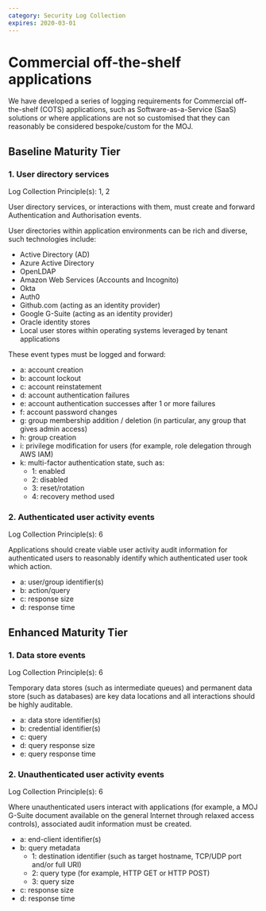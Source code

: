 ```yaml
---
category: Security Log Collection
expires: 2020-03-01
---
```


# Commercial off-the-shelf applications

We have developed a series of logging requirements for Commercial off-the-shelf (COTS) applications, such as Software-as-a-Service (SaaS) solutions or where applications are not so customised that they can reasonably be considered bespoke/custom for the MOJ.

## Baseline Maturity Tier

### 1. User directory services
Log Collection Principle(s): 1, 2

User directory services, or interactions with them, must create and forward Authentication and Authorisation events.

User directories within application environments can be rich and diverse, such technologies include:
* Active Directory (AD)
* Azure Active Directory
* OpenLDAP
* Amazon Web Services (Accounts and Incognito)
* Okta
* Auth0
* Github.com (acting as an identity provider)
* Google G-Suite (acting as an identity provider)
* Oracle identity stores
* Local user stores within operating systems leveraged by tenant applications

These event types must be logged and forward:
* a: account creation
* b: account lockout
* c: account reinstatement
* d: account authentication failures
* e: account authentication successes after 1 or more failures
* f: account password changes
* g: group membership addition / deletion (in particular, any group that gives admin access)
* h: group creation
* i: privilege modification for users (for example, role delegation through AWS IAM)
* k: multi-factor authentication state, such as:
    * 1: enabled
    * 2: disabled
    * 3: reset/rotation
    * 4: recovery method used

### 2. Authenticated user activity events
Log Collection Principle(s): 6

Applications should create viable user activity audit information for authenticated users to reasonably identify which authenticated user took which action.

* a: user/group identifier(s)
* b: action/query
* c: response size
* d: response time

## Enhanced Maturity Tier

### 1. Data store events
Log Collection Principle(s): 6

Temporary data stores (such as intermediate queues) and permanent data store (such as databases) are key data locations and all interactions should be highly auditable.

* a: data store identifier(s)
* b: credential identifier(s)
* c: query
* d: query response size
* e: query response time

### 2. Unauthenticated user activity events
Log Collection Principle(s): 6

Where unauthenticated users interact with applications (for example, a MOJ G-Suite document available on the general Internet through relaxed access controls), associated audit information must be created.

* a: end-client identifier(s)
* b: query metadata
    * 1: destination identifier (such as target hostname, TCP/UDP port and/or full URI)
    * 2: query type (for example, HTTP GET or HTTP POST)
    * 3: query size
* c: response size
* d: response time
